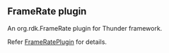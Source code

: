 ## FrameRate plugin
An org.rdk.FrameRate plugin for Thunder framework.

Refer [FrameRatePlugin](https://rdkcentral.github.io/entservices-apis/#/apis/FrameRatePlugin) for details.

